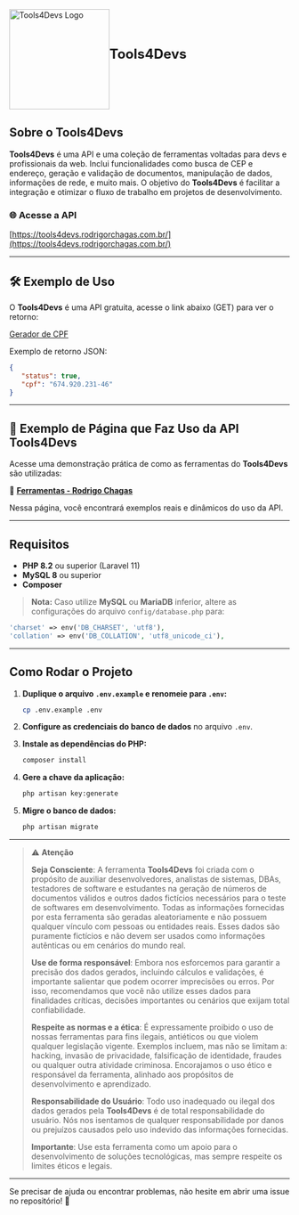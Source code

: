 <div style="display: flex; align-items: center; border: none;">
  <img src="https://tools4devs.rodrigorchagas.com.br/img/logo-tools4devs.png" alt="Tools4Devs Logo" width="180" style="pointer-events: none;">
  <h1 style="position: relative; top: -10px; margin: 0; font-size: 1.5rem;">Tools4Devs</h1>
</div>

## Sobre o Tools4Devs

**Tools4Devs** é uma API e uma coleção de ferramentas voltadas para devs e profissionais da web. Inclui funcionalidades como busca de CEP e endereço, geração e validação de documentos, manipulação de dados, informações de rede, e muito mais. O objetivo do **Tools4Devs** é facilitar a integração e otimizar o fluxo de trabalho em projetos de desenvolvimento.


### 🌐 Acesse a API

[https://tools4devs.rodrigorchagas.com.br/](https://tools4devs.rodrigorchagas.com.br/)

---

## 🛠️ Exemplo de Uso

O **Tools4Devs** é uma API gratuita, acesse o link abaixo (GET) para ver o retorno:

[Gerador de CPF](https://tools4devs.rodrigorchagas.com.br/api/generator/cpf)

Exemplo de retorno JSON:
```json
{
   "status": true,
   "cpf": "674.920.231-46"
}
```

---

## 🌟 Exemplo de Página que Faz Uso da API Tools4Devs

Acesse uma demonstração prática de como as ferramentas do **Tools4Devs** são utilizadas:

🔗 **[Ferramentas - Rodrigo Chagas](https://rodrigorchagas.com.br/ferramentas)**

Nessa página, você encontrará exemplos reais e dinâmicos do uso da API.

---

## Requisitos

- **PHP 8.2** ou superior (Laravel 11)
- **MySQL 8** ou superior
- **Composer**

> **Nota:** Caso utilize **MySQL** ou **MariaDB** inferior, altere as configurações do arquivo `config/database.php` para:

```php
'charset' => env('DB_CHARSET', 'utf8'),
'collation' => env('DB_COLLATION', 'utf8_unicode_ci'),
```

---

## Como Rodar o Projeto

1. **Duplique o arquivo `.env.example` e renomeie para `.env`:**

   ```bash
   cp .env.example .env
   ```

2. **Configure as credenciais do banco de dados** no arquivo `.env`.

3. **Instale as dependências do PHP:**

   ```bash
   composer install
   ```

4. **Gere a chave da aplicação:**

   ```bash
   php artisan key:generate
   ```

5. **Migre o banco de dados:**

   ```bash
   php artisan migrate
   ```

---

> ⚠️ **Atenção**
>
> **Seja Consciente**: A ferramenta **Tools4Devs** foi criada com o propósito de auxiliar desenvolvedores, analistas de sistemas, DBAs, testadores de software e estudantes na geração de números de documentos válidos e outros dados fictícios necessários para o teste de softwares em desenvolvimento. Todas as informações fornecidas por esta ferramenta são geradas  aleatoriamente e não possuem qualquer vínculo com pessoas ou entidades reais. Esses dados são puramente fictícios e não devem ser usados como informações autênticas ou em cenários do mundo real.
>
> **Use de forma responsável**: Embora nos esforcemos para garantir a precisão dos dados gerados, incluindo cálculos e validações, é importante salientar que podem ocorrer imprecisões ou erros. Por isso, recomendamos que você não utilize esses dados para finalidades críticas, decisões importantes ou cenários que exijam total confiabilidade.
>
> **Respeite as normas e a ética**: É expressamente proibido o uso de nossas ferramentas para fins ilegais, antiéticos ou que violem qualquer legislação vigente. Exemplos incluem, mas não se limitam a: hacking, invasão de privacidade, falsificação de identidade, fraudes ou qualquer outra atividade criminosa. Encorajamos o uso ético e responsável da ferramenta, alinhado aos propósitos de desenvolvimento e aprendizado.
>
> **Responsabilidade do Usuário**: Todo uso inadequado ou ilegal dos dados gerados pela **Tools4Devs** é de total responsabilidade do usuário. Nós nos isentamos de qualquer responsabilidade por danos ou prejuízos causados pelo uso indevido das informações fornecidas.
>
> **Importante**: Use esta ferramenta como um apoio para o desenvolvimento de soluções tecnológicas, mas sempre respeite os limites éticos e legais.

---

Se precisar de ajuda ou encontrar problemas, não hesite em abrir uma issue no repositório! 🚀
